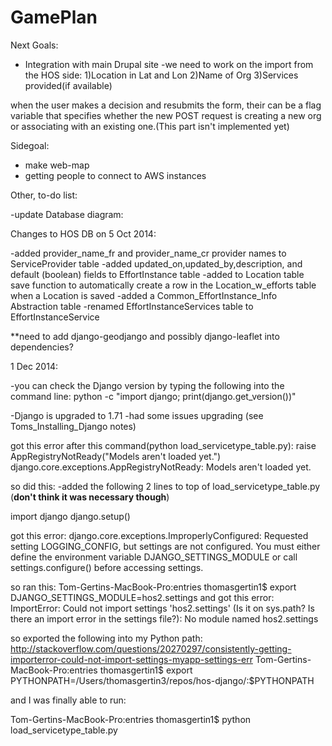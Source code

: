GamePlan
===========

Next Goals:
	
- Integration with main Drupal site
	-we need to work on the import from the HOS side:
		1)Location in Lat and Lon
		2)Name of Org
		3)Services provided(if available)

when the user makes a decision and resubmits the form, their can be a flag variable that specifies whether 
the new POST request is creating a new org or associating with an existing one.(This part isn't implemented yet)

Sidegoal:

- make web-map
- getting people to connect to AWS instances


Other, to-do list:

-update Database diagram: 



Changes to HOS DB on 5 Oct 2014:

-added provider_name_fr and provider_name_cr provider names to ServiceProvider table
-added updated_on,updated_by,description, and default (boolean) fields to EffortInstance table
-added to Location table save function to automatically create a row in the Location_w_efforts table when a Location is saved
-added a Common_EffortInstance_Info Abstraction table
-renamed EffortInstanceServices table to EffortInstanceService

**need to add django-geodjango and possibly django-leaflet into dependencies?

1 Dec 2014:

-you can check the Django version by typing the following into the command line: python -c "import django; print(django.get_version())"

-Django is upgraded to 1.71
-had some issues upgrading (see Toms_Installing_Django notes)

got this error after this command(python load_servicetype_table.py):
 raise AppRegistryNotReady("Models aren't loaded yet.")
django.core.exceptions.AppRegistryNotReady: Models aren't loaded yet.

so did this:
-added the following 2 lines to top of load_servicetype_table.py (**don't think it was necessary though**) 

import django
django.setup()

got this error:
django.core.exceptions.ImproperlyConfigured: Requested setting LOGGING_CONFIG, but settings are not configured. 
You must either define the environment variable DJANGO_SETTINGS_MODULE or call settings.configure() before accessing settings.

so ran this:
Tom-Gertins-MacBook-Pro:entries thomasgertin1$ export DJANGO_SETTINGS_MODULE=hos2.settings
and got this error: 
ImportError: Could not import settings 'hos2.settings' (Is it on sys.path? Is there an import error in the settings file?): No module named hos2.settings

so exported the following into my Python path:
http://stackoverflow.com/questions/20270297/consistently-getting-importerror-could-not-import-settings-myapp-settings-err
Tom-Gertins-MacBook-Pro:entries thomasgertin1$ export PYTHONPATH=/Users/thomasgertin3/repos/hos-django/:$PYTHONPATH

and I was finally able to run:

Tom-Gertins-MacBook-Pro:entries thomasgertin1$ python load_servicetype_table.py


